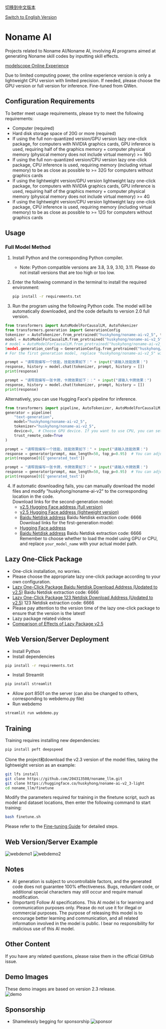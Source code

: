 [切换到中文版本](README_zh.md) 

[Switch to English Version](README.md)

# Noname AI

Projects related to Noname AI/Noname AI, involving AI programs aimed at generating Noname skill codes by inputting skill effects.

[modelscope Online Experience](https://www.modelscope.cn/studios/huskyhong/nonameai)

Due to limited computing power, the online experience version is only a lightweight CPU version with limited precision. If needed, please choose the GPU version or full version for inference.
Fine-tuned from QWen.

## Configuration Requirements

To better meet usage requirements, please try to meet the following requirements:

- Computer (required)
- Hard disk storage space of 20G or more (required)
- If using the full non-quantized version/GPU version lazy one-click package, for computers with NVIDIA graphics cards, GPU inference is used, requiring half of the graphics memory + computer physical memory (physical memory does not include virtual memory) >= 16G
- If using the full non-quantized version/CPU version lazy one-click package, CPU inference is used, requiring memory (including virtual memory) to be as close as possible to >= 32G for computers without graphics cards
- If using the lightweight version/GPU version lightweight lazy one-click package, for computers with NVIDIA graphics cards, GPU inference is used, requiring half of the graphics memory + computer physical memory (physical memory does not include virtual memory) >= 4G
- If using the lightweight version/CPU version lightweight lazy one-click package, CPU inference is used, requiring memory (including virtual memory) to be as close as possible to >= 12G for computers without graphics cards

## Usage

### Full Model Method

1. Install Python and the corresponding Python compiler.
   - Note: Python compatible versions are 3.8, 3.9, 3.10, 3.11. Please do not install versions that are too high or too low.
2. Enter the following command in the terminal to install the required environment:

   ```bash
   pip install -r requirements.txt
   ```

3. Run the program using the following Python code. The model will be automatically downloaded, and the code defaults to version 2.0 full version.
```python
from transformers import AutoModelForCausalLM, AutoTokenizer
from transformers.generation import GenerationConfig
tokenizer = AutoTokenizer.from_pretrained("huskyhong/noname-ai-v2_5", trust_remote_code=True)
model = AutoModelForCausalLM.from_pretrained("huskyhong/noname-ai-v2_5", device_map="auto", trust_remote_code=True).eval() # Load the model using GPU
# model = AutoModelForCausalLM.from_pretrained("huskyhong/noname-ai-v2_5", device_map="cpu", trust_remote_code=True).eval() # Load the model using CPU
5model.generation_config = GenerationConfig.from_pretrained("huskyhong/noname-ai-v2_5", trust_remote_code=True) # You can specify different generation lengths, top_p, 和 other related hyperparameters
# For the first generation model, replace "huskyhong/noname-ai-v2_5" with "huskyhong/noname-ai-v1". For lightweight version v2.5 model, replace "huskyhong/noname-ai-v2_5" with "huskyhong/noname-ai-v2_5-light"

prompt = "请帮我编写一个技能，技能效果如下：" + input("请输入技能效果：")
response, history = model.chat(tokenizer, prompt, history = [])
print(response)

prompt = "请帮我编写一张卡牌，卡牌效果如下：：" + input("请输入卡牌效果：")
response, history = model.chat(tokenizer, prompt, history = [])
print(response)
```
Alternatively, you can use Hugging Face's pipeline for inference.
```python
from transformers import pipeline, AutoTokenizer, AutoModelForCausalLM, GenerationConfig
generator = pipeline(
    "text-generation",
    model="huskyhong/noname-ai-v2_5",
    tokenizer="huskyhong/noname-ai-v2_5",
    device=0,  # Choose GPU device. If you want to use CPU, you can set device=-1
    trust_remote_code=True
)

prompt = "请帮我编写一个技能，技能效果如下：" + input("请输入技能效果：")
response = generator(prompt, max_length=50, top_p=0.95)  # You can adjust parameters such as generation length, top_p as needed
print(response[0]['generated_text'])

prompt = "请帮我编写一张卡牌，卡牌效果如下：" + input("请输入卡牌效果：")
response = generator(prompt, max_length=50, top_p=0.95)  # You can adjust parameters such as generation length, top_p as needed
print(response[0]['generated_text'])
```

4. If automatic downloading fails, you can manually download the model files and modify "huskyhong/noname-ai-v2" to the corresponding location in the code.  
   Download links for the second-generation model:  
   - [v2.5 Hugging Face address (full version)](https://huggingface.co/huskyhong/noname-ai-v2_5)
   - [v2.5 Hugging Face address (lightweight version)](https://huggingface.co/huskyhong/noname-ai-v2_5-light)
   - [Baidu Netdisk address](https://pan.baidu.com/s/1m9RfGqnuQbRYROE_UzuG-Q?pwd=6666) Baidu Netdisk extraction code: 6666  
   Download links for the first-generation model:
   - [Hugging Face address](https://huggingface.co/huskyhong/noname-ai-v1)
   - [Baidu Netdisk address](https://pan.baidu.com/s/1Ox471XuHF_gJbcPPnSZe7g?pwd=6666) Baidu Netdisk extraction code: 6666  
Remember to choose whether to load the model using GPU or CPU, and replace `your_model_name` with your actual model path.

## Lazy One-Click Package

- One-click installation, no worries.  
- Please choose the appropriate lazy one-click package according to your own configuration.  
- [Lazy One-Click Package Baidu Netdisk Download Address (Updated to v2.5)](https://pan.baidu.com/s/1zIcRZtQv5oIdu7_abie9Vw?pwd=6666) Baidu Netdisk extraction code: 6666  
- [Lazy One-Click Package 123 Netdisk Download Address (Updated to v2.5)](https://www.123pan.com/s/lOcnjv-pnOG3.html) 123 Netdisk extraction code: 6666  
- Please pay attention to the version time of the lazy one-click package to ensure that the version is the latest!  
- Lazy package related videos  
- [Comparison of Effects of Lazy Package v2.5](https://www.bilibili.com/video/BV1KKY4e8EaC/)  

## Web Version/Server Deployment
   - Install Python  
   - Install dependencies  
   ```bash
   pip install -r requirements.txt
   ```  
  - Install Streamlit
   ```bash
   pip install streamlit
   ```
   - Allow port 8501 on the server (can also be changed to others, corresponding to webdemo.py file)
   - Run webdemo
   ```bash
   streamlit run webdemo.py
   ```
## Training  
Training requires installing new dependencies:  
```python
pip install peft deepspeed
```  
Clone the project和download the v2.3 version of the model files, taking the lightweight version as an example:  
```bash
git lfs install
git clone https://github.com/204313508/noname_llm.git
git clone https://huggingface.co/huskyhong/noname-ai-v2_3-light
cd noname_llm/finetune
```  
Modify the parameters required for training in the finetune script, such as model and dataset locations, then enter the following command to start training:  
```bash
bash finetune.sh
```  
Please refer to the [Fine-tuning Guide](./finetune/README.md) for detailed steps.
   
## Web Version/Server Example
![webdemo1](./webdemo1.png)
![webdemo2](./webdemo2.png)

## Notes

- AI generation is subject to uncontrollable factors, and the generated code does not guarantee 100% effectiveness. Bugs, redundant code, or additional special characters may still occur and require manual modification.
- (Important) Follow AI specifications. This AI model is for learning and communication purposes only. Please do not use it for illegal or commercial purposes. The purpose of releasing this model is to encourage better learning and communication, and all related information involved in the model is public. I bear no responsibility for malicious use of this AI model.

## Other Content

If you have any related questions, please raise them in the official GitHub issue.

## Demo Images
These demo images are based on version 2.3 release.  
![demo](./demo.png)


## Sponsorship
- Shamelessly begging for sponsorship
![sponsor](./sponsor.jpg)
